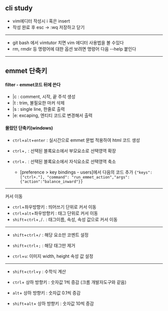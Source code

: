 ## cli study

- vim에디터 작성시 i 혹은 insert
- 작성 완료 후 esc -> :wq 저장하고 닫기


-----

- git bash 에서 vimtutor 치면 vim 에디터 사용법을 볼 수있다
- rm, rmdir 등 명령어에 대한 옵션 보려면 명령어 다음 --help 붙인다


----


## emmet 단축키

#### filter - emmet코드 뒤에 쓴다
- |c : comment, 시작, 끝 주석 생성
- |t : trim, 불필요한 마커 삭제
- |s : single line, 한줄로 출력
- |e: excaping, 엔티티 코드로 변경해서 출력

#### 몰랐던 단축키(windows)

- `ctrl`+`alt`+`enter` : 실시간으로 emmet 문법 적용하여 html 코드 생성


- `ctrl`+`,` : 선택된 블록요소에서 부모요소로 선택영역 확장
- `ctrl`+`.` : 선택된 블록요소에서 자식요소로 선택영역 축소
    + [preference > key bindings - users]에서 다음의 코드 추가
        `{"keys":["ctrl+."], "command": "run_emmet_action","args":{"action":"balance_inward"}}` 

----- 


커서 이동
- `ctrl`+좌우방향키 : 띄어쓰기 단위로 커서 이동
- `ctrl`+`alt`+좌우방향키 : 태그 단위로 커서 이동
- `shift`+`ctrl`+`,`/`.` : 태그이름, 속성, 속성 값으로 커서 이동


-----


- `shift`+`ctrl`+`/` : 해당 요소만 코멘트 설정

- `shift`+`ctrl`+`;` : 해당 태그만 제거

- `ctrl`+`u`: 이미지 width, height 속성 값 설정

-----

- `shift`+`ctrl`+`y` : 수학식 계산

- `ctrl`+ 상하 방향키 : 숫자값 1씩 증감 (크롬 개발자도구와 같음)
- `alt`+ 상하 방향키 : 숫자값 0.1씩 증감
- `shift`+`alt`+ 상하 방향키 : 숫자값 10씩 증감
